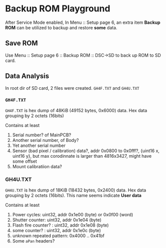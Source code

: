 # Backup ROM Playground

After Service Mode enabled, In Menu :: Setup page 6, an extra item **Backup ROM** can be utilized to backup and restore **some** data.

## Save ROM

Use Menu :: Setup page 6 :: Backup ROM :: DSC->SD to back up ROM to SD card.

## Data Analysis

In root dir of SD card, 2 files were created. `GH4F.TXT` and `GH4U.TXT`

### `GH4F.TXT`

`GH4F.TXT` is hex dump of 48KiB (49152 bytes, 0x6000) data. Hex data grouping by 2 octets (16bits)

Contains at least
1. Serial number? of MainPCB?
2. Another serial number, of Body?
3. Yet another serial number
4. Sensor (bad pixel / calibration) data?, addr 0x0800 to 0x0fff?, {uint16 x, uint16 y}, but max corodinnate is larger than 4816x3427, might have some offset
5. Mount calibratiion data?

### GH4U.TXT

`GH4U.TXT` is hex dump of 18KiB (18432 bytes, 0x2400) data. Hex data grouping by 2 octets (16bits). This name seems indicate **User data**

Contains at least
1. Power cycles: uint32, addr 0x1e00 (byte) or 0x0f00 (word)
2. Shutter counter: uint32, addr 0x1e04 (byte)
3. Flash fire counter? : uint32, addr 0x1e08 (byte)
4. some counter? : uint32, addr 0x1e0c (byte)
5. unknown repeated pattern: 0x4000 .. 0x41bf
6. Some `aPan` headers?
